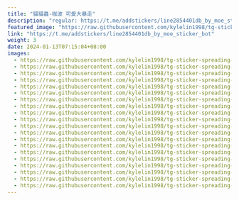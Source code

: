 ```yaml
---
title: "貓貓蟲-咖波 可愛大暴走"
description: "regular: https://t.me/addstickers/line2854401db_by_moe_sticker_bot"
featured_image: "https://raw.githubusercontent.com/kylelin1998/tg-sticker-spreading-worldwide-images/main/img/4c317174-e683-4135-a0f1-eeca93bb7ce8.jpg"
link: "https://t.me/addstickers/line2854401db_by_moe_sticker_bot"
weight: 3
date: 2024-01-13T07:15:04+08:00
images:
  - https://raw.githubusercontent.com/kylelin1998/tg-sticker-spreading-worldwide-images/main/img/4c317174-e683-4135-a0f1-eeca93bb7ce8.jpg
  - https://raw.githubusercontent.com/kylelin1998/tg-sticker-spreading-worldwide-images/main/img/67f1fc82-cffb-4874-a2ee-e184b270d2ac.jpg
  - https://raw.githubusercontent.com/kylelin1998/tg-sticker-spreading-worldwide-images/main/img/9ef8b4e7-ffcf-4c29-a4c4-cb1d94456dbf.jpg
  - https://raw.githubusercontent.com/kylelin1998/tg-sticker-spreading-worldwide-images/main/img/d286e45a-f482-4d4f-bbe0-45f4ef19670e.jpg
  - https://raw.githubusercontent.com/kylelin1998/tg-sticker-spreading-worldwide-images/main/img/7423029b-d25e-413e-858e-685e7b25ebe9.jpg
  - https://raw.githubusercontent.com/kylelin1998/tg-sticker-spreading-worldwide-images/main/img/a1ef07ce-c427-41a8-a4e6-e499372fd492.jpg
  - https://raw.githubusercontent.com/kylelin1998/tg-sticker-spreading-worldwide-images/main/img/b28103ee-dc49-4813-9e80-94d1b54b2b87.jpg
  - https://raw.githubusercontent.com/kylelin1998/tg-sticker-spreading-worldwide-images/main/img/0de4a609-2a3f-429d-8d48-4cc72134a7ed.jpg
  - https://raw.githubusercontent.com/kylelin1998/tg-sticker-spreading-worldwide-images/main/img/ae7d7175-c9b6-447e-ba76-7edcdeda541f.jpg
  - https://raw.githubusercontent.com/kylelin1998/tg-sticker-spreading-worldwide-images/main/img/873e58eb-0f1c-46d6-af98-6dbd1f45d132.jpg
  - https://raw.githubusercontent.com/kylelin1998/tg-sticker-spreading-worldwide-images/main/img/f5002886-0521-4224-a12f-4fc7140d7e0c.jpg
  - https://raw.githubusercontent.com/kylelin1998/tg-sticker-spreading-worldwide-images/main/img/72188068-b146-4097-b851-f56f58808c76.jpg
  - https://raw.githubusercontent.com/kylelin1998/tg-sticker-spreading-worldwide-images/main/img/531b369e-ed74-437c-bf37-a4b954e15077.jpg
  - https://raw.githubusercontent.com/kylelin1998/tg-sticker-spreading-worldwide-images/main/img/b2bfbb71-4597-4c6c-ad33-d93fb4382c97.jpg
  - https://raw.githubusercontent.com/kylelin1998/tg-sticker-spreading-worldwide-images/main/img/204063e2-560d-429c-bd82-b7bb599610b0.jpg
  - https://raw.githubusercontent.com/kylelin1998/tg-sticker-spreading-worldwide-images/main/img/d158d815-0fa8-4f74-92d1-69d473d0ce86.jpg
  - https://raw.githubusercontent.com/kylelin1998/tg-sticker-spreading-worldwide-images/main/img/1fbab44e-dc61-4e28-93a7-b7ca7650c3a2.jpg
  - https://raw.githubusercontent.com/kylelin1998/tg-sticker-spreading-worldwide-images/main/img/1aa07027-f3a3-4093-bc70-bff29db1d40a.jpg
  - https://raw.githubusercontent.com/kylelin1998/tg-sticker-spreading-worldwide-images/main/img/fe9b50b0-f1cd-4d48-b904-39f3e473b977.jpg
  - https://raw.githubusercontent.com/kylelin1998/tg-sticker-spreading-worldwide-images/main/img/8226bf61-14d3-4141-bfbc-383e7c036b59.jpg
---
```

